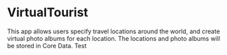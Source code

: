 # VirtualTourist

This app allows users specify travel locations around the world, and create virtual photo
albums for each location. The locations and photo albums will be stored in Core Data.
Test
